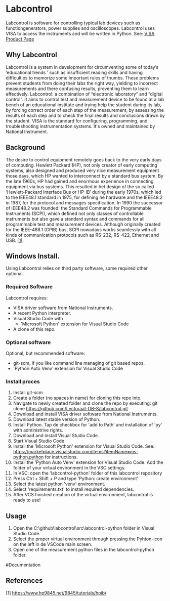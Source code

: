 # Labcontrol 
Labcontrol is software for controlling typical lab devices such as functiongenerators, power supplies and oscilloscopes. Labcontrol uses VISA to access the instruments and will be written in Python. See: [VISA Product Page](https://www.ni.com/nl-nl/shop/product/ni-visa.html)  

## Why Labcontrol
Labcontrol is a system in development for circumventing some of today’s ‘educational trends ’ such as insufficient reading skills and having difficulties to memorize some important rules of thumbs. These problems prevent students from doing their labs the right way, yielding to incorrect measurements and there confusing results, preventing them to learn effectively. Labcontrol: a combination of “electronic laboratory” and “digital control”. It aims to  control test and measurement device to be found at a lab bench  of an educational institute and trying help the student during its lab, by forcing correct order of each step of the measurement, by assessing the results of each step and to check the final results and conclusions drawn by the student.
VISA is the standard for configuring, programming, and troubleshooting instrumentation systems. It's owned and maintained by National Instrument. 

## Background
The desire to control equipment remotely goes back to the very early days of computing. Hewlett Packard (HP), not only creator of early computing systems, also designed and produced very nice measurement equipment those days, which HP wanted to interconnect by a standard bus system. By the late 1960s, HP had gained and enormous experience in connecting equipment via bus systems. This resulted in het design of the so called ‘Hewlett-Packard Interface Bus or HP-IB’ during the early 1970s, which led to the IEEE48.1 standard in 1975, for defining he hardware and the IEEE48.2 in 1987, for the protocol and messages specification. In 1990 the successor of IEEE48.2 was founded: the Standard Commands for Programmable Instruments (SCPI), which defined not only classes of controllable instruments but also gave a standard syntax and commands for all programmable test and measurement devices. Although originally created for the IEEE-488.1 (GPIB) bus, SCPI nowadays works seamlessly with all kinds of communication protocols such as RS-232, RS-422, Ethernet and USB. [[1]](#1).

## Windows Install.
Using Labcontrol relies on third party software, some required other optional.
### Required Software
Labcontrol requires:
- VISA driver software from National Instruments.
- A recent Python interpreter.
- Visual Studio Code with
  - 'Microsoft Python' extension for Visual Studio Code
- A clone of this repo.
### Optional software
Optional, but recommended software:
-  git-scm, if you like command line managing of git based repos.
-  'Python Auto Venv' extension for Visual Studio Code

### Install proces
1. Install git-scm 
2. Create a folder (no spaces in name) for cloning this repo into.
3. Navigate to newly created folder and clone the repo by executing: git clone https://github.com/Lectoraat-DB-S/labcontrol.git
4. Download and install VISA driver software from National Instruments.
5. Download latest stable version of Python. 
6. Install Python. Tap de checkbox for 'add to Path' and installation of 'py' with administrive rights.
7. Download and install Visual Studio Code.
8. Start Visual Studio Code
9. Install the 'Microsoft Python' extension for Visual Studio Code. See: https://marketplace.visualstudio.com/items?itemName=ms-python.python for instructions.
10. Install the 'Python Auto Venv' extension for Visual Studio Code. Add the folder of your virtual environment in the VSC settings.
11. In VSC: open the 'labcontrol-python' folder of this labcontrol repository
12. Press Ctrl + Shift + P and type 'Python: create environment'
13. Select the latest python 'venv' environment.
14. Select 'requirements.txt' to install required dependencies.
15. After VCS finished creation of the virtual environment, labcontrol is ready to use!
## Usage
1. Open the C:\github\labcontrol\src\labcontrol-python folder in Visual Studio Code.
2. Select the proper virtual environment through pressing the Pyhton-icon on the left in de VSCode main screen.
3. Open one of the measurement python files in the labcontrol-python folder.  

#Documentation

## References
<a id="1">[1]</a> 
https://www.hp9845.net/9845/tutorials/hpib/
